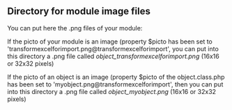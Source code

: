 
Directory for module image files
--------------------------------

You can put here the .png files of your module:


If the picto of your module is an image (property $picto has been set to 'transformexcelforimport.png@transformexcelforimport', you can put into this
directory a .png file called *object_transformexcelforimport.png* (16x16 or 32x32 pixels)


If the picto of an object is an image (property $picto of the object.class.php has been set to 'myobject.png@transformexcelforimport', then you can put into this
directory a .png file called *object_myobject.png* (16x16 or 32x32 pixels)

